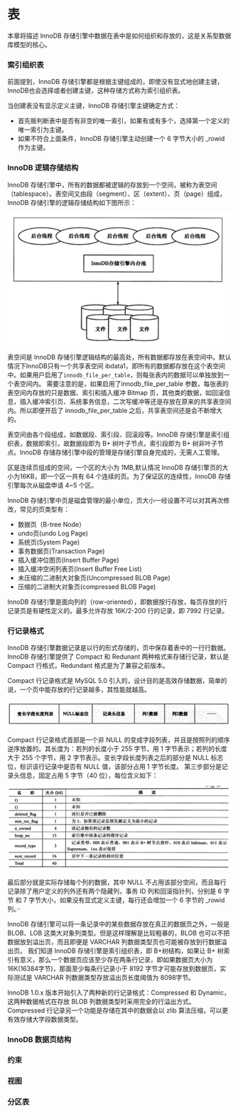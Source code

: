 # 表

本章将描述 InnoDB 存储引擎中数据在表中是如何组织和存放的，这是关系型数据库模型的核心。

### 索引组织表

前面提到，InnoDB 存储引擎都是根据主键组成的，即使没有显式地创建主键，InnoDB也会选择或者创建主键，这种存储方式称为索引组织表。

当创建表没有显示定义主键，InnoDB 存储引擎主键确定方式：
- 首先贩判断表中是否有非空的唯一索引，如果有或有多个，选择第一个定义的唯一索引为主键。
- 如果不符合上面条件，InnoDB 存储引擎主动创建一个 6 字节大小的 _rowid 作为主键。

### InnoDB 逻辑存储结构
InnoDB 存储引擎中，所有的数据都被逻辑的存放到一个空间，被称为表空间（tablespace）。表空间又由段（segment）、区（extent）、页（page）组成，InnoDB 存储引擎的逻辑存储结构如下图所示：

<div align="left">
    <img src="https://github.com/lazecoding/Note/blob/main/images/mysql/InnoDB逻辑存储结构.png" width="600px">
</div>

表空间是 InnoDB 存储引擎逻辑结构的最高处，所有数据都存放在表空间中。默认情况下InnoDB只有一个共享表空间 ibdata1，即所有的数据都存放在这个表空间中。如果用户启用了`innodb_file_per_table`，则每张表内的数据可以单独放到一个表空间内。
需要注意的是，如果启用了innodb_file_per_table 参数，每张表的表空间内存放的只是数据、索引和插入缓冲 Bitmap 页，其他类的数据，如回滚信息，插入缓冲索引页、系统事务信息，二次写缓冲等还是存放在原来的共享表空间内。所以即便开启了 innodb_file_per_table 之后，共享表空间还是会不断增大的。

表空间由各个段组成，如数据段、索引段、回滚段等。InnoDB 存储引擎是索引组织表，数据即索引，故数据段即为 B+ 树叶子节点，索引段即为 B+ 树非叶子节点。InnoDB 存储存储引擎中段的管理是存储引擎自身完成的，无需人工管理。

区是连续页组成的空间，一个区的大小为 1MB,默认情况 InnoDB 存储引擎页的大小为16KB，即一个区一共有 64 个连续的页。为了保证区的连续性，InnoDB 存储引擎每次从磁盘申请 4~5 个区。

InnoDB 存储引擎中页是磁盘管理的最小单位，页大小一经设置不可以对其再次修改，常见的页类型有：
- 数据页（B-tree Node）
- undo页(undo Log Page)
- 系统页(System Page)
- 事务数据页(Transaction Page)
- 插入缓冲位图页(Insert Buffer Page)
- 插入缓冲空闲列表页(Insert Buffer Free List)
- 未压缩的二进制大对象页(Uncompressed BLOB Page)
- 压缩的二进制大对象页(compressed BLOB Page)

InnoDB 存储引擎是面向列的（row-oriented），即数据按行存放，每页存放的行记录页是有硬性定义的。最多允许存放 16K/2-200 行的记录，即 7992 行记录。

### 行记录格式

InnoDB 存储引擎数据记录是以行的形式存储的，页中保存着表中的一行行数据。InnoDB 存储引擎提供了 Compact 和 Redunant 两种格式来存储行记录，默认是 Compact 行格式，Redundant 格式是为了兼容之前版本。

Compact 行记录格式是 MySQL 5.0 引入的，设计目的是高效存储数据，简单的说，一个页中能存放的行记录越多，其性能就越高。

<div align="left">
    <img src="https://github.com/lazecoding/Note/blob/main/images/mysql/Compact行记录格式.png" width="600px">
</div>

Compact 行记录格式首部是一个非 NULL 的变成字段列表，并且是按照列的顺序逆序放置的。其长度为：若列的长度小于 255 字节，用 1 字节表示；若列的长度大于 255 个字节，用 2 字节表示。变长字段长度列表之后的部分是 NULL 标志位，标识该行记录中是否有 NULL 值，该部分占用 1 字节长度。
第三步部分是记录头信息，固定占用 5 字节（40 位），每位含义如下：

<div align="left">
    <img src="https://github.com/lazecoding/Note/blob/main/images/mysql/Compact记录头信息.png" width="600px">
</div>

最后部分就是实际存储每个列的数据，其中 NULL 不占用该部分空间，而且每行记录除了用户定义的列外还有两个隐藏列，事务 ID 列和回滚指针列，分别是 6 字节 和 7 字节大小，如果没有显式定义主键，每行还会增加一个 6 字节的 _rowid 列。··

InnoDB 存储引擎可以将一条记录中的某些数据存放在真正的数据页之外，一般是 BLOB、LOB 这类大对象列类型。但是这样理解是比较粗暴的，BLOB 也可以不把数据放到溢出页，而且即便是 VARCHAR 列数据类型页也可能被存放到行数据溢出页。
我们知道 InnoDB 存储引擎是索引组织表，即 B+树结构，如果让 B+ 树索引有意义，那么一个数据页应该至少存在两条行记录，即如果数据页大小为 16K(16384字节)，那面至少每条行记录小于 8192 字节才可能存放到数据页，实际测试是 VARCHAR 列数据类型存放溢出页长度阈值为 8098字节。

InnoDB 1.0.x 版本开始引入了两种新的行记录格式：Compressed 和 Dynamic，这两种数据格式在存放 BLOB 列数据类型时采用完全的行溢出方式。Compressed 行记录另一个功能是存储在其中的数据会以 zlib 算法压缩，可以更有效存储大字段数据类型。

### InnoDB 数据页结构

### 约束


### 视图


### 分区表